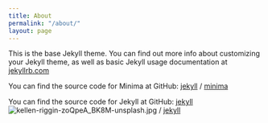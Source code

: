 ```yaml
---
title: About
permalink: "/about/"
layout: page
---
```


This is the base Jekyll theme. You can find out more info about customizing your Jekyll theme, as well as basic Jekyll usage documentation at [jekyllrb.com](https://jekyllrb.com/)

You can find the source code for Minima at GitHub:
[jekyll](https://github.com/jekyll) /
[minima](https://github.com/jekyll/minima)

You can find the source code for Jekyll at GitHub:
[jekyll](https://github.com/jekyll)![kellen-riggin-zoQpeA_BK8M-unsplash.jpg](/uploads/kellen-riggin-zoQpeA_BK8M-unsplash.jpg) /
[jekyll](https://github.com/jekyll/jekyll)